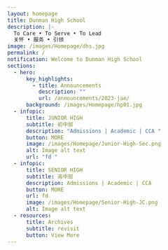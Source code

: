 ```yaml
---
layout: homepage
title: Dunman High School
description: |-
  To Care • To Serve • To Lead 
  关怀 • 服务 • 引领
image: /images/Homepage/dhs.jpg
permalink: /
notification: Welcome to Dunman High School
sections:
  - hero:
      key_highlights:
        - title: Announcements
          description: ""
          url: /announcements/2023-jae/
      background: /images/Homepage/hp01.jpg
  - infopic:
      title: JUNIOR HIGH
      subtitle: 初中部
      description: "Admissions | Academic | CCA "
      button: MORE
      image: /images/Homepage/Junior-High-Sec.png
      alt: Image alt text
      url: "fd "
  - infopic:
      title: SENIOR HIGH
      subtitle: 高中部
      description: Admissions | Academic | CCA
      button: MORE
      url: fd
      image: /images/Homepage/Senior-High-JC.png
      alt: Image alt text
  - resources:
      title: Archives
      subtitle: revisit
      button: View More
---
```

